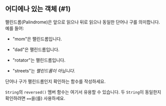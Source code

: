## 어디에나 있는 객체 (#1)

팰린드롬(Palindrome)은 앞으로 읽으나 뒤로 읽으나 동일한 단어나 구를 의미합니다. 예를 들어:

- "mom"은 팰린드롬입니다.

- "dad"은 팰린드롬입니다.

- "rotator"는 팰린드롬입니다.

- "streets"는 *팰린드롬이 아닙니다*.

단어나 구가 팰린드롬인지 확인하는 함수를 작성하세요.

<div class="hint">

`String`의 `reversed()` 멤버 함수는 여기서 유용할 수 있습니다. 두 `String`이 동일한지 확인하려면 `==`을(를) 사용하세요.

</div>